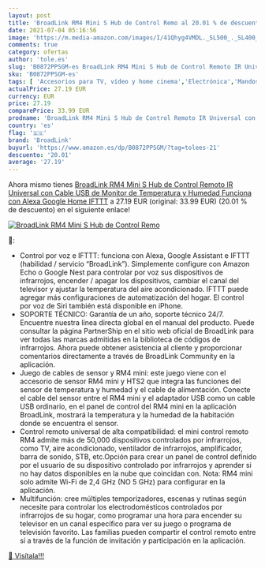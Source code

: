 ```yaml
---
layout: post
title: 'BroadLink RM4 Mini S Hub de Control Remo al 20.01 % de descuento'
date: 2021-07-04 05:16:56
image: 'https://m.media-amazon.com/images/I/41Qhyg4VMDL._SL500_._SL400_.jpg'
comments: true
category: ofertas
author: 'tole.es'
slug: 'B0872PPSGM-es BroadLink RM4 Mini S Hub de Control Remoto IR Universal...'
sku: 'B0872PPSGM-es'
tags: [ 'Accesorios para TV, vídeo y home cinema','Electrónica','Mandos a distancia','TV, vídeo y home cinema','alexa','broadlink','google','home','ifttt', ]
actualPrice: 27.19 EUR
currency: EUR
price: 27.19
comparePrice: 33.99 EUR
prodname: 'BroadLink RM4 Mini S Hub de Control Remoto IR Universal con Cable USB de Monitor de Temperatura y Humedad  Funciona con Alexa  Google Home  IFTTT'
country: 'es'
flag: '🇪🇸'
brand: 'BroadLink'
buyurl: 'https://www.amazon.es/dp/B0872PPSGM/?tag=tolees-21'
descuento: '20.01'
average: '27.19'
---
```


Ahora mismo tienes [BroadLink RM4 Mini S Hub de Control Remoto IR Universal con Cable USB de Monitor de Temperatura y Humedad  Funciona con Alexa  Google Home  IFTTT](https://www.amazon.es/dp/B0872PPSGM/?tag=tolees-21) a 27.19 EUR (original: 33.99 EUR) (20.01 %  de descuento) en el siguiente enlace!

[![BroadLink RM4 Mini S Hub de Control Remo](https://m.media-amazon.com/images/I/41Qhyg4VMDL._SL500_._SL400_.jpg)](https://www.amazon.es/dp/B0872PPSGM/?tag=tolees-21)

🔎:

- Control por voz e IFTTT: funciona con Alexa, Google Assistant e IFTTT (habilidad / servicio “BroadLink”). Simplemente configure con Amazon Echo o Google Nest para controlar por voz sus dispositivos de infrarrojos, encender / apagar los dispositivos, cambiar el canal del televisor y ajustar la temperatura del aire acondicionado. IFTTT puede agregar más configuraciones de automatización del hogar. El control por voz de Siri también está disponible en iPhone.
- SOPORTE TÉCNICO: Garantía de un año, soporte técnico 24/7. Encuentre nuestra línea directa global en el manual del producto. Puede consultar la página PartnerShip en el sitio web oficial de BroadLink para ver todas las marcas admitidas en la biblioteca de códigos de infrarrojos. Ahora puede obtener asistencia al cliente y proporcionar comentarios directamente a través de BroadLink Community en la aplicación.
- Juego de cables de sensor y RM4 mini: este juego viene con el accesorio de sensor RM4 mini y HTS2 que integra las funciones del sensor de temperatura y humedad y el cable de alimentación. Conecte el cable del sensor entre el RM4 mini y el adaptador USB como un cable USB ordinario, en el panel de control del RM4 mini en la aplicación BroadLink, mostrará la temperatura y la humedad de la habitación donde se encuentra el sensor.
- Control remoto universal de alta compatibilidad: el mini control remoto RM4 admite más de 50,000 dispositivos controlados por infrarrojos, como TV, aire acondicionado, ventilador de infrarrojos, amplificador, barra de sonido, STB, etc.Opción para crear un panel de control definido por el usuario de su dispositivo controlado por infrarrojos y aprender si no hay datos disponibles en la nube que coincidan con. Nota: RM4 mini solo admite Wi-Fi de 2,4 GHz (NO 5 GHz) para configurar en la aplicación.
- Multifunción: cree múltiples temporizadores, escenas y rutinas según necesite para controlar los electrodomésticos controlados por infrarrojos de su hogar, como programar una hora para encender su televisor en un canal específico para ver su juego o programa de televisión favorito. Las familias pueden compartir el control remoto entre sí a través de la función de invitación y participación en la aplicación.

[🛒 Visítala!!!](https://www.amazon.es/dp/B0872PPSGM/?tag=tolees-21)
